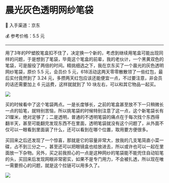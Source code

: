# 晨光灰色透明网纱笔袋


:shopping_cart: 入手渠道：京东

:moneybag: 参考价格：5.5 元

---

<!--more-->

用了3年的PP塑胶笔盒扣不住了，决定换一个新的，考虑到继续用笔盒可能出现同样的问题，于是想到了笔袋，毕竟这个笔盒的前辈，我的老伙计，一个黑黄双色的笔袋，可是服役了两倍的时间。精挑细选之下，我在京东买了一个晨光的灰色透明网纱笔袋，原价 5.5 元，会员价 5 元，618活动这两天零零散散领了一些红包，最后实付竟然到了 3.24 元，多攒两天红包应该还能便宜一点，不过要注意，非会员的话还需要加上 6 元运费，这样就就到了 10 块左右，可以和其它物品一起买。

![](https://picped-1301226557.cos.ap-beijing.myqcloud.com/SH_20210602_旧笔盒和新笔袋对比.jpg)

买的时候看中了这个笔袋两点。一是长度够长，之前的笔盒甚至放不下一只稍微长一点的铅笔，就特别苦恼，所以挑笔袋的时候特别注意了这一点，这个新笔袋长有21厘米，绝对足够了；二是透明，普通的不透明笔袋的痛点在于每次找个东西得翻半天，甚至可能翻完发现东西不在里面，透明笔袋就没有这个问题了，从外面不仅可以一眼看到里面装了什么，还可以看到在哪个位置，取用要方便很多。

买回来之后还发现了一个惊喜，那就是它的容量非常大，放我的几支笔简直小菜一碟，占不到三分之一，甚至还可以把眼镜盒也给放进去，所以或许也可以一起在里面放一下杂物。另外，买之前我担心的一点是这种网纱的笔袋能不能兜住自动铅笔的头，买回来后发现网眼非常密实，如果不是专门用力，不会被扎透，所以现在唯一需要担心的问题，就是这个拉链可以用多久了。

![](https://picped-1301226557.cos.ap-beijing.myqcloud.com/SH_20210602_新笔袋容量.jpg)
